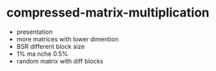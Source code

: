 # compressed-matrix-multiplication

- presentation
- more matrices with lower dimention
- BSR different block size
- 1% ma nche 0.5%
- random matrix with diff blocks
